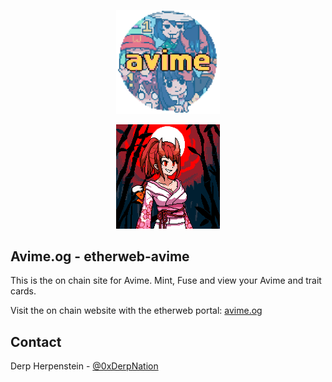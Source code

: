 <p align="center">
  <img src="avime_circle.png" alt="Avime Circle" width=33% height=33%>

<p align="center">
  <img src="avi406.png" alt="Avime" width=33% height=33%>

</p>

## Avime.og - etherweb-avime

This is the on chain site for Avime.  Mint, Fuse and view your Avime and trait cards.

Visit the on chain website with the etherweb portal: [avime.og](https://web.linagee.vision/og/avime.og)

<!-- CONTACT -->
## Contact

Derp Herpenstein - [@0xDerpNation](https://twitter.com/0xDerpNation)
